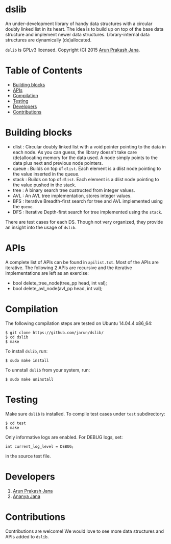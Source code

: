 # dslib
An under-development library of handy data structures with a circular doubly linked list in its heart. The idea is to build up on top of the base data structure and implement newer data structures. Library-internal data structures are dynamically (de)allocated.

`dslib` is GPLv3 licensed. Copyright (C) 2015 [Arun Prakash Jana](mailto:engineerarun@gmail.com).

# Table of Contents
- [Building blocks](#building-blocks)
- [APIs](#apis)
- [Compilation](#compilation)
- [Testing](#testing)
- [Developers](#developers)
- [Contributions](#contributions)

# Building blocks
- dlist : Circular doubly linked list with a void pointer pointing to the data in each node. As you can guess, the library doesn't take care (de)allocating memory for the data used. A node simply points to the data plus next and previous node pointers.
- queue : Builds on top of `dlist`. Each element is a dlist node pointing to the value inserted in the queue.
- stack : Builds on top of `dlist`. Each element is a dlist node pointing to the value pushed in the stack.
- tree : A binary search tree custructed from integer values.
- AVL : An AVL tree implementation, stores integer values.
- BFS : Iterative Breadth-first search for tree and AVL implemented using the `queue`.
- DFS : Iterative Depth-first search for tree implemented using the `stack`.

There are test cases for each DS. Though not very organized, they provide an insight into the usage of `dslib`.

# APIs
A complete list of APIs can be found in `apilist.txt`. Most of the APIs are iterative.
The following 2 APIs are recursive and the iterative implementations are left as an exercise:
- bool delete_tree_node(tree_pp head, int val);
- bool delete_avl_node(avl_pp head, int val);

# Compilation
The following compilation steps are tested on Ubuntu 14.04.4 x86_64:

    $ git clone https://github.com/jarun/dslib/
    $ cd dslib
    $ make

To install `dslib`, run:

    $ sudo make install

To unnstall `dslib` from your system, run:

    $ sudo make uninstall

# Testing
Make sure `dslib` is installed. To compile test cases under `test` subdirectory:

    $ cd test
    $ make

Only informative logs are enabled. For DEBUG logs, set:

    int current_log_level = DEBUG;

in the source test file.

# Developers
1. [Arun Prakash Jana](mailto:engineerarun@gmail.com)  
2. [Ananya Jana](mailto:ananya.jana@gmail.com)

# Contributions
Contributions are welcome! We would love to see more data structures and APIs added to `dslib`.
